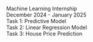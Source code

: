 Machine Learning Internship
<br>
December 2024 - January 2025
<br>
Task 1: Predictive Model
<br>
Task 2: Linear Regression Model
<br>
Task 3: House Price Prediction
<br>
